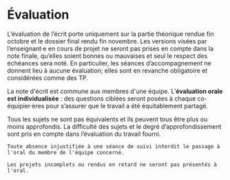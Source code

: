 Évaluation
==========

L’évaluation de l’écrit porte uniquement sur la partie théorique rendue
fin octobre et le dossier final rendu fin novembre. Les versions visées
par l’enseignant·e en cours de projet ne seront pas prises en compte
dans la note finale, qu’elles soient bonnes ou mauvaises et seul le
respect des échéances sera noté. En particulier, les séances
d’accompagnement ne donnent lieu à aucune évaluation; elles sont en
revanche obligatoire et considérées comme des TP.

La note d'écrit est commune aux membres d'une équipe.
L’**évaluation orale est individualisée** : des questions ciblées seront posées à chaque co-équipier·ères pour s’assurer que le travail a été équitablement partagé.

Tous les sujets ne sont pas équivalents et ils peuvent tous être plus ou
moins approfondis. La difficulté des sujets et le degré
d’approfondissement sont pris en compte dans l’évaluation du travail
fourni.

```{Attention}
Toute absence injustifiée à une séance de suivi interdit le passage à l'oral du membre de l'équipe concerné.
```


```{Attention}
Les projets incomplets ou rendus en retard ne seront pas présentés à l'oral.
```

